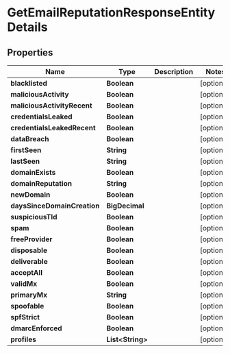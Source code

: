 

# GetEmailReputationResponseEntityDetails


## Properties

| Name | Type | Description | Notes |
|------------ | ------------- | ------------- | -------------|
|**blacklisted** | **Boolean** |  |  [optional] |
|**maliciousActivity** | **Boolean** |  |  [optional] |
|**maliciousActivityRecent** | **Boolean** |  |  [optional] |
|**credentialsLeaked** | **Boolean** |  |  [optional] |
|**credentialsLeakedRecent** | **Boolean** |  |  [optional] |
|**dataBreach** | **Boolean** |  |  [optional] |
|**firstSeen** | **String** |  |  [optional] |
|**lastSeen** | **String** |  |  [optional] |
|**domainExists** | **Boolean** |  |  [optional] |
|**domainReputation** | **String** |  |  [optional] |
|**newDomain** | **Boolean** |  |  [optional] |
|**daysSinceDomainCreation** | **BigDecimal** |  |  [optional] |
|**suspiciousTld** | **Boolean** |  |  [optional] |
|**spam** | **Boolean** |  |  [optional] |
|**freeProvider** | **Boolean** |  |  [optional] |
|**disposable** | **Boolean** |  |  [optional] |
|**deliverable** | **Boolean** |  |  [optional] |
|**acceptAll** | **Boolean** |  |  [optional] |
|**validMx** | **Boolean** |  |  [optional] |
|**primaryMx** | **String** |  |  [optional] |
|**spoofable** | **Boolean** |  |  [optional] |
|**spfStrict** | **Boolean** |  |  [optional] |
|**dmarcEnforced** | **Boolean** |  |  [optional] |
|**profiles** | **List&lt;String&gt;** |  |  [optional] |



